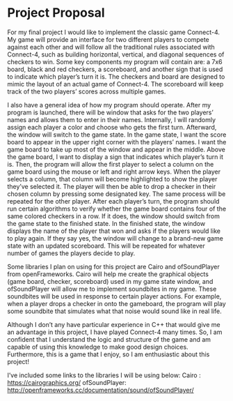# Project Proposal
  For my final project I would like to implement the classic game Connect-4.  My game will provide an interface for two different players to compete against each other and will follow all the traditional rules associated with Connect-4, such as building horizontal, vertical, and diagonal sequences of checkers to win. Some key components my program will contain are: a 7x6 board, black and red checkers, a scoreboard, and another sign that is used to indicate which player’s turn it is. The checkers and board are designed to mimic the layout of an actual game of Connect-4. The scoreboard will keep track of the two players’ scores across multiple games.
	
  I also have a general idea of how my program should operate. After my program is launched, there will be window that asks for the two players’ names and allows them to enter in their names. Internally, I will randomly assign each player a color and choose who gets the first turn. Afterward, the window will switch to the game state. In the game state, I want the score board to appear in the upper right corner with the players’ names. I want the game board to take up most of the window and appear in the middle. Above the game board, I want to display a sign that indicates which player’s turn it is. Then, the program will allow the first player to select a column on the game board using the mouse or left and right arrow keys. When the player selects a column, that column will become highlighted to show the player they’ve selected it. The player will then be able to drop a checker in their chosen column by pressing some designated key. The same process will be repeated for the other player. After each player’s turn, the program should run certain algorithms to verify whether the game board contains four of the same colored checkers in a row. If it does, the window should switch from the game state to the finished state. In the finished state, the window displays the name of the player that won and asks if the players would like to play again. If they say yes, the window will change to a brand-new game state with an updated scoreboard. This will be repeated for whatever number of games the players decide to play.
	
  Some libraries I plan on using for this project are Cairo and ofSoundPlayer from openFrameworks. Cairo will help me create the graphical objects (game board, checker, scoreboard) used in my game state window, and ofSoundPlayer will allow me to implement soundbites in my game. These soundbites will be used in response to certain player actions. For example, when a player drops a checker in onto the gameboard, the program will play some soundbite that simulates what that noise would sound like in real life.
	
  Although I don’t any have particular experience in C++ that would give me an advantage in this project, I have played Connect-4 many times. So, I am confident that I understand the logic and structure of the game and am capable of using this knowledge to make good design choices. Furthermore, this is a game that I enjoy, so I am enthusiastic about this project!

I’ve included some links to the libraries I will be using below:
Cairo : https://cairographics.org/
ofSoundPlayer: http://openframeworks.cc/documentation/sound/ofSoundPlayer/
